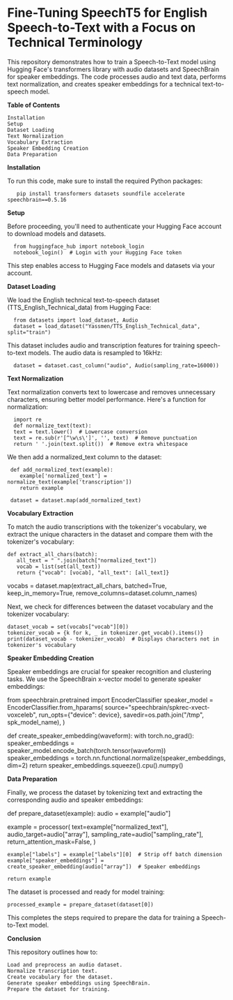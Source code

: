 # Fine-Tuning SpeechT5 for English Speech-to-Text with a Focus on Technical Terminology

This repository demonstrates how to train a Speech-to-Text model using Hugging Face's transformers library with audio datasets and SpeechBrain for speaker embeddings. The code processes audio and text data, performs text normalization, and creates speaker embeddings for a technical text-to-speech model.

**Table of Contents**

    Installation
    Setup
    Dataset Loading
    Text Normalization
    Vocabulary Extraction
    Speaker Embedding Creation
    Data Preparation

**Installation**

To run this code, make sure to install the required Python packages:

       pip install transformers datasets soundfile accelerate speechbrain==0.5.16

**Setup**

Before proceeding, you'll need to authenticate your Hugging Face account to download models and datasets.

      from huggingface_hub import notebook_login
      notebook_login()  # Login with your Hugging Face token
 
This step enables access to Hugging Face models and datasets via your account.

**Dataset Loading**

We load the English technical text-to-speech dataset (TTS_English_Technical_data) from Hugging Face:


      from datasets import load_dataset, Audio
      dataset = load_dataset("Yassmen/TTS_English_Technical_data", split="train")

This dataset includes audio and transcription features for training speech-to-text models. The audio data is resampled to 16kHz:

      dataset = dataset.cast_column("audio", Audio(sampling_rate=16000))
     
**Text Normalization**

Text normalization converts text to lowercase and removes unnecessary characters, ensuring better model performance. Here's a function for normalization:

      import re
      def normalize_text(text):
      text = text.lower()  # Lowercase conversion
      text = re.sub(r'[^\w\s\']', '', text)  # Remove punctuation
      return ' '.join(text.split())  # Remove extra whitespace

We then add a normalized_text column to the dataset:

     def add_normalized_text(example):
        example['normalized_text'] = normalize_text(example['transcription'])
        return example

     dataset = dataset.map(add_normalized_text)

**Vocabulary Extraction**

To match the audio transcriptions with the tokenizer's vocabulary, we extract the unique characters in the dataset and compare them with the tokenizer's vocabulary:


    def extract_all_chars(batch):
       all_text = " ".join(batch["normalized_text"])
       vocab = list(set(all_text))
       return {"vocab": [vocab], "all_text": [all_text]}

   vocabs = dataset.map(extract_all_chars, batched=True, keep_in_memory=True, 
   remove_columns=dataset.column_names)

Next, we check for differences between the dataset vocabulary and the tokenizer vocabulary:

    dataset_vocab = set(vocabs["vocab"][0])
    tokenizer_vocab = {k for k, _ in tokenizer.get_vocab().items()}
    print(dataset_vocab - tokenizer_vocab)  # Displays characters not in tokenizer's vocabulary
 
**Speaker Embedding Creation**

Speaker embeddings are crucial for speaker recognition and clustering tasks. We use the SpeechBrain x-vector model to generate speaker embeddings:

   from speechbrain.pretrained import EncoderClassifier
   speaker_model = EncoderClassifier.from_hparams(
     source="speechbrain/spkrec-xvect-voxceleb",
     run_opts={"device": device},
     savedir=os.path.join("/tmp", spk_model_name),
   )

   def create_speaker_embedding(waveform):
      with torch.no_grad():
        speaker_embeddings = speaker_model.encode_batch(torch.tensor(waveform))
        speaker_embeddings = torch.nn.functional.normalize(speaker_embeddings, dim=2)
        return speaker_embeddings.squeeze().cpu().numpy()

**Data Preparation**

Finally, we process the dataset by tokenizing text and extracting the corresponding audio and speaker embeddings:

   def prepare_dataset(example):
     audio = example["audio"]

   example = processor(
        text=example["normalized_text"],
        audio_target=audio["array"],
        sampling_rate=audio["sampling_rate"],
        return_attention_mask=False,
    )

    example["labels"] = example["labels"][0]  # Strip off batch dimension
    example["speaker_embeddings"] = create_speaker_embedding(audio["array"])  # Speaker embeddings

    return example

The dataset is processed and ready for model training:

    processed_example = prepare_dataset(dataset[0])

This completes the steps required to prepare the data for training a Speech-to-Text model.


**Conclusion**

This repository outlines how to:

    Load and preprocess an audio dataset.
    Normalize transcription text.
    Create vocabulary for the dataset.
    Generate speaker embeddings using SpeechBrain.
    Prepare the dataset for training.

